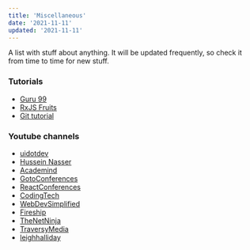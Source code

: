 ```yaml
---
title: 'Miscellaneous'
date: '2021-11-11'
updated: '2021-11-11'
---
```


A list with stuff about anything.
It will be updated frequently, so check it from time to time for new stuff.

### Tutorials

-   [Guru 99](https://www.guru99.com/)
-   [RxJS Fruits](https://www.rxjs-fruits.com)
-   [Git tutorial](https://githowto.com/)

### Youtube channels

-   [uidotdev](https://www.youtube.com/c/uidotdev)
-   [Hussein Nasser](https://www.youtube.com/c/HusseinNasser-software-engineering)
-   [Academind](https://www.youtube.com/c/Academind)
-   [GotoConferences](https://www.youtube.com/c/GotoConferences)
-   [ReactConferences](https://www.youtube.com/c/ReactConferences)
-   [CodingTech](https://www.youtube.com/c/CodingTech)
-   [WebDevSimplified](https://www.youtube.com/c/WebDevSimplified)
-   [Fireship](https://www.youtube.com/c/Fireship)
-   [TheNetNinja](https://www.youtube.com/c/TheNetNinja)
-   [TraversyMedia](https://www.youtube.com/c/TraversyMedia)
-   [leighhalliday](https://www.youtube.com/c/leighhalliday)

